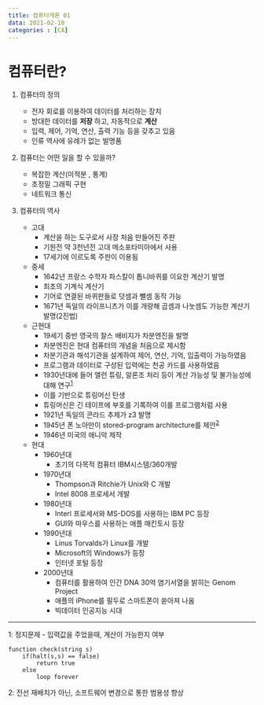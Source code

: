 ```yaml
---
title: 컴퓨터개론 01
data: 2021-02-10
categories : [CA]
---
```


# 컴퓨터란?

1. 컴퓨터의 정의
    - 전자 회로를 이용하여 데이터를 처리하는 장치
    - 방대한 데이터를 __저장__ 하고, 자동적으로 __계산__
    - 입력, 제어, 기억, 연산, 출력 기능 등을 갖추고 있음
    - 인류 역사에 유례가 없는 발명품

2. 컴퓨터는 어떤 일을 할 수 있을까?
    - 복잡한 계산(미적분 , 통계)
    - 초정밀 그래픽 구현
    - 네트워크 통신

3. 컴퓨터의 역사
    - 고대
        - 계산을 하는 도구로서 사장 처음 만들어진 주판
        - 기원전 약 3천년전 고대 메소포타미아에서 사용
        - 17세기에 이르도록 주판이 이용됨
    - 중세
        - 1642년 프랑스 수학자 파스칼이 톱니바퀴를 이요한 계산기 발명
        - 최초의 기계식 계산기
        - 기어로 연결된 바퀴판들로 덧셈과 뺄셈 동작 가능
        - 1671년 독일의 라이프니츠가 이를 개량해 곱셈과 나눗셈도 가능한 계산기 발명(2진법)
    - 근현대 
        - 19세기 중반 영국의 찰스 배비지가 차분엔진을 발명
        - 차분엔진은 현대 컴퓨터의 개념을 처음으로 제시함
        - 차분기관과 해석기관을 설계하여 제어, 연산, 기억, 입출력이 가능하였음
        - 프로그램과 데이터로 구성된 입력에는 천공 카드를 사용하였음
        - 1930년대에 들어 앨런 튜링, 알론조 처리 등이 계산 가능성 및 불가능성에 대해 연구<sup>[1](#footnote_1)</sup>
        - 이를 기반으로 튜링머신 탄생
        - 튜링머신은 긴 테이프에 부호를 기록하여 이를 프로그램처럼 사용
        - 1921년 독일의 콘라드 추제가 z3 발명
        - 1945년 폰 노아만이 stored-program architecture를 제안<sup>[2](#footnote_2)</sup>
        - 1946년 미국의 애니악 제작
    - 현대
        - 1960년대
            - 초기의 다목적 컴퓨터 IBM시스템/360개발
        - 1970년대
            - Thompson과 Ritchie가 Unix와 C 개발
            - Intel 8008 프로세서 개발
        - 1980년대 
            - Interl 프로세서와 MS-DOS를 사용하는 IBM PC 등장
            - GUI와 마우스를 사용하는 애플 매킨토시 등장
        - 1990년대
            - Linus Torvalds가 Linux를 개발
            - Microsoft의 Windows가 등장
            - 인터넷 포털 등장 
        - 2000년대
            - 컴퓨터를 활용하여 인간 DNA 30억 염기서열을 밝히는 Genom Project
            - 애플의 iPhone를 필두로 스마트폰이 쏟아져 나옴
            - 빅데이터 인공지능 시대
        



---
<a name="footnote_1">1</a>: 정지문제 - 입력값을 주었을때, 계산이 가능한지 여부
```
function check(string s)
    if(halt(s,s) == false)
        return true
    else
        loop forever
```
<a name="footnote_2">2</a>: 전선 재배치가 아닌, 소프트웨어 변경으로 통한 범용성 향상
